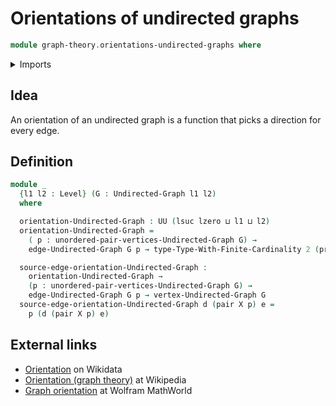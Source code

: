# Orientations of undirected graphs

```agda
module graph-theory.orientations-undirected-graphs where
```

<details><summary>Imports</summary>

```agda
open import foundation.dependent-pair-types
open import foundation.universe-levels

open import graph-theory.undirected-graphs

open import univalent-combinatorics.finite-types
```

</details>

## Idea

An orientation of an undirected graph is a function that picks a direction for
every edge.

## Definition

```agda
module _
  {l1 l2 : Level} (G : Undirected-Graph l1 l2)
  where

  orientation-Undirected-Graph : UU (lsuc lzero ⊔ l1 ⊔ l2)
  orientation-Undirected-Graph =
    ( p : unordered-pair-vertices-Undirected-Graph G) →
    edge-Undirected-Graph G p → type-Type-With-Finite-Cardinality 2 (pr1 p)

  source-edge-orientation-Undirected-Graph :
    orientation-Undirected-Graph →
    (p : unordered-pair-vertices-Undirected-Graph G) →
    edge-Undirected-Graph G p → vertex-Undirected-Graph G
  source-edge-orientation-Undirected-Graph d (pair X p) e =
    p (d (pair X p) e)
```

## External links

- [Orientation](https://www.wikidata.org/entity/Q7102401) on Wikidata
- [Orientation (graph theory)](<https://en.wikipedia.org/wiki/Orientation_(graph_theory)>)
  at Wikipedia
- [Graph orientation](https://mathworld.wolfram.com/GraphOrientation.html) at
  Wolfram MathWorld

